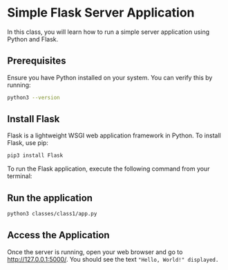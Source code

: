 # Simple Flask Server Application

In this class, you will learn how to run a simple server application using Python and Flask.

## Prerequisites

Ensure you have Python installed on your system. You can verify this by running:

```bash
python3 --version
```

## Install Flask
Flask is a lightweight WSGI web application framework in Python. To install Flask, use pip:
```bash
pip3 install Flask
```
To run the Flask application, execute the following command from your terminal:
## Run the application

```bash
python3 classes/class1/app.py
```
## Access the Application
Once the server is running, open your web browser and go to http://127.0.0.1:5000/. You should see the text `"Hello, World!" displayed.`
